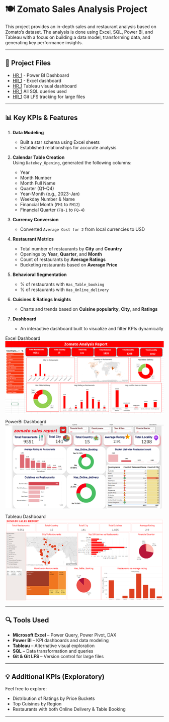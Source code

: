 # 🍽️ Zomato Sales Analysis Project

This project provides an in-depth sales and restaurant analysis based on Zomato’s dataset. The analysis is done using Excel, SQL, Power BI, and Tableau with a focus on building a data model, transforming data, and generating key performance insights.

---

## 📁 Project Files

- <a href="https://github.com/Yashika432/Zomato-Sales-Analysis/blob/main/Zomato%20Sales%20Powerbi.pbix">HR_1</a> - Power BI Dashboard
- <a href="https://github.com/Yashika432/Zomato-Sales-Analysis/blob/main/Zomato%20Sales%20Powerbi.pbix">HR_1</a>  - Excel dashboard
- <a href="https://github.com/Yashika432/Zomato-Sales-Analysis/blob/main/Zomato%20Sales%20Powerbi.pbix">HR_1</a>  Tableau visual dashboard
- <a href="https://github.com/Yashika432/Zomato-Sales-Analysis/blob/main/Zomato%20Sales%20Powerbi.pbix">HR_1</a>  All SQL queries used
- <a href="https://github.com/Yashika432/Zomato-Sales-Analysis/blob/main/Zomato%20Sales%20Powerbi.pbix">HR_1</a>  Git LFS tracking for large files

---

## 📊 Key KPIs & Features

1. **Data Modeling**
   - Built a star schema using Excel sheets
   - Established relationships for accurate analysis

2. **Calendar Table Creation**  
   Using `Datekey_Opening`, generated the following columns:
   - Year
   - Month Number
   - Month Full Name
   - Quarter (Q1–Q4)
   - Year-Month (e.g., 2023-Jan)
   - Weekday Number & Name
   - Financial Month (`FM1` to `FM12`)
   - Financial Quarter (`FQ-1` to `FQ-4`)

3. **Currency Conversion**
   - Converted `Average Cost for 2` from local currencies to USD

4. **Restaurant Metrics**
   - Total number of restaurants by **City** and **Country**
   - Openings by **Year**, **Quarter**, and **Month**
   - Count of restaurants by **Average Ratings**
   - Bucketing restaurants based on **Average Price**

5. **Behavioral Segmentation**
   - % of restaurants with `Has_Table_booking`
   - % of restaurants with `Has_Online_delivery`

6. **Cuisines & Ratings Insights**
   - Charts and trends based on **Cuisine popularity**, **City**, and **Ratings**

7. **Dashboard**
   - An interactive dashboard built to visualize and filter KPIs dynamically

Excel Dashboard
![image](https://github.com/Yashika432/Zomato-Sales-Analysis/blob/main/Excel%20Dashboard%20(2).png)

PowerBi Dashboard
![image](https://github.com/Yashika432/Zomato-Sales-Analysis/blob/main/PowerBI%20Dashboard.png)

Tableau Dashboard
![image](https://github.com/Yashika432/Zomato-Sales-Analysis/blob/main/Tableau%20Dashboard%20(2).png)

---

## 🔍 Tools Used

- **Microsoft Excel** – Power Query, Power Pivot, DAX
- **Power BI** – KPI dashboards and data modeling
- **Tableau** – Alternative visual exploration
- **SQL** – Data transformation and queries
- **Git & Git LFS** – Version control for large files

---

## 💡 Additional KPIs (Exploratory)

Feel free to explore:
- Distribution of Ratings by Price Buckets
- Top Cuisines by Region
- Restaurants with both Online Delivery & Table Booking

---
